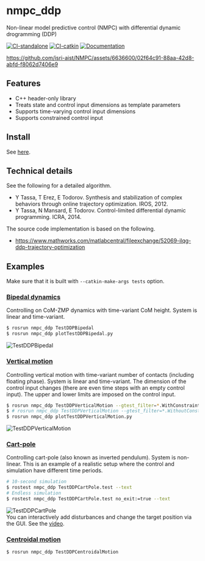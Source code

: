 # nmpc_ddp
Non-linear model predictive control (NMPC) with differential dynamic drogramming (DDP)

[![CI-standalone](https://github.com/isri-aist/NMPC/actions/workflows/ci-standalone.yaml/badge.svg)](https://github.com/isri-aist/NMPC/actions/workflows/ci-standalone.yaml)
[![CI-catkin](https://github.com/isri-aist/NMPC/actions/workflows/ci-catkin.yaml/badge.svg)](https://github.com/isri-aist/NMPC/actions/workflows/ci-catkin.yaml)
[![Documentation](https://img.shields.io/badge/doxygen-online-brightgreen?logo=read-the-docs&style=flat)](https://isri-aist.github.io/NMPC/nmpc_ddp/index.html)

https://github.com/isri-aist/NMPC/assets/6636600/02f64c91-88aa-42d8-abfd-f8062d7406e9

## Features
- C++ header-only library
- Treats state and control input dimensions as template parameters
- Supports time-varying control input dimensions
- Supports constrained control input

## Install
See [here](https://isri-aist.github.io/NMPC/doc/Install).

## Technical details
See the following for a detailed algorithm.
- Y Tassa, T Erez, E Todorov. Synthesis and stabilization of complex behaviors through online trajectory optimization. IROS, 2012.
- Y Tassa, N Mansard, E Todorov. Control-limited differential dynamic programming. ICRA, 2014.

The source code implementation is based on the following.
- https://www.mathworks.com/matlabcentral/fileexchange/52069-ilqg-ddp-trajectory-optimization

## Examples
Make sure that it is built with `--catkin-make-args tests` option.

### [Bipedal dynamics](tests/src/TestDDPBipedal.cpp)
Controlling on CoM-ZMP dynamics with time-variant CoM height.
System is linear and time-variant.
```bash
$ rosrun nmpc_ddp TestDDPBipedal
$ rosrun nmpc_ddp plotTestDDPBipedal.py
```
![TestDDPBipedal](doc/images/TestDDPBipedal.png)

### [Vertical motion](tests/src/TestDDPVerticalMotion.cpp)
Controlling vertical motion with time-variant number of contacts (including floating phase).
System is linear and time-variant.
The dimension of the control input changes (there are even time steps with an empty control input).
The upper and lower limits are imposed on the control input.
```bash
$ rosrun nmpc_ddp TestDDPVerticalMotion --gtest_filter=*.WithConstraint
$ # rosrun nmpc_ddp TestDDPVerticalMotion --gtest_filter=*.WithoutConstraint # Try the unconstrained case
$ rosrun nmpc_ddp plotTestDDPVerticalMotion.py
```
![TestDDPVerticalMotion](doc/images/TestDDPVerticalMotion.png)

### [Cart-pole](tests/src/TestDDPCartPole.cpp)
Controlling cart-pole (also known as inverted pendulum).
System is non-linear.
This is an example of a realistic setup where the control and simulation have different time periods.
```bash
# 10-second simulation
$ rostest nmpc_ddp TestDDPCartPole.test --text
# Endless simulation
$ rostest nmpc_ddp TestDDPCartPole.test no_exit:=true --text
```
![TestDDPCartPole](doc/images/TestDDPCartPole.gif)  
You can interactively add disturbances and change the target position via the GUI. See the [video](https://www.dropbox.com/s/c3xf67wiffvoj6q/TestDDPCartPole-20220328.mp4?dl=0).

### [Centroidal motion](tests/src/TestDDPCentroidalMotion.cpp)
```bash
$ rosrun nmpc_ddp TestDDPCentroidalMotion
```
